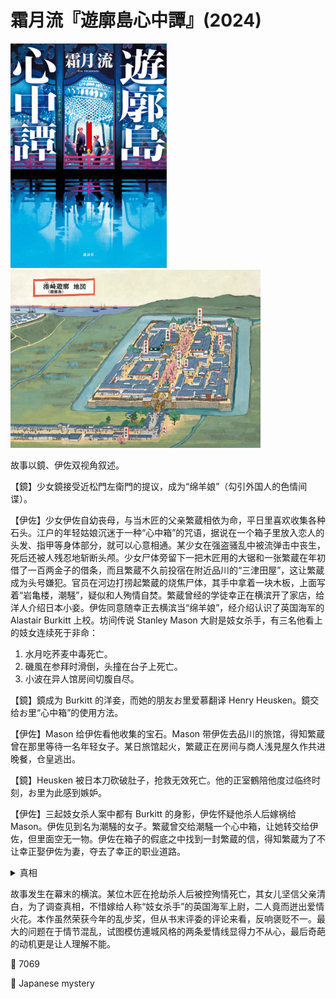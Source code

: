 # 霜月流『遊廓島心中譚』(2024)

<img src=images/2024_cover.jpg width=250/>

<img src=images/2024_map.jpg width=400/>

故事以鏡、伊佐双视角叙述。

【鏡】少女鏡接受近松門左衛門的提议，成为“绵羊娘”（勾引外国人的色情间谍）。

【伊佐】少女伊佐自幼丧母，与当木匠的父亲繁蔵相依为命，平日里喜欢收集各种石头。江户的年轻姑娘沉迷于一种“心中箱”的咒语，据说在一个箱子里放入恋人的头发、指甲等身体部分，就可以心意相通。某少女在强盗骚乱中被流弹击中丧生，死后还被人残忍地斩断头颅。少女尸体旁留下一把木匠用的大锯和一张繁蔵在年初借了一百两金子的借条，而且繁蔵不久前投宿在附近品川的“三津田屋”，这让繁蔵成为头号嫌犯。官员在河边打捞起繁蔵的烧焦尸体，其手中拿着一块木板，上面写着“岩亀楼，潮騒”，疑似和人殉情自焚。繁蔵曾经的学徒幸正在横滨开了家店，给洋人介绍日本小妾。伊佐同意随幸正去横滨当“绵羊娘”，经介绍认识了英国海军的 Alastair Burkitt 上校。坊间传说 Stanley Mason 大尉是妓女杀手，有三名他看上的妓女连续死于非命：
1. 水月吃荞麦中毒死亡。
2. 磯風在参拜时滑倒，头撞在台子上死亡。 
3. 小波在异人馆房间切腹自尽。

【鏡】鏡成为 Burkitt 的洋妾，而她的朋友お里爱慕翻译 Henry Heusken。鏡交给お里“心中箱”的使用方法。

【伊佐】Mason 给伊佐看他收集的宝石。Mason 带伊佐去品川的旅馆，得知繁蔵曾在那里等待一名年轻女子。某日旅馆起火，繁蔵正在房间与商人浅見屋久作共进晚餐，仓皇逃出。

【鏡】Heusken 被日本刀砍破肚子，抢救无效死亡。他的正室鶴陪他度过临终时刻，お里为此感到嫉妒。

【伊佐】三起妓女杀人案中都有 Burkitt 的身影，伊佐怀疑他杀人后嫁祸给 Mason。伊佐见到名为潮騒的女子。繁蔵曾交给潮騒一个心中箱，让她转交给伊佐，但里面空无一物。伊佐在箱子的假底之中找到一封繁蔵的信，得知繁蔵为了不让幸正娶伊佐为妻，夺去了幸正的职业道路。

<details><summary>真相</summary>
浅見屋久作（ASAMIYA KYUSAKU）是須賀屋幸正（SUKAYA YUKIMASA）的字母重排，二者为同一人。幸正为了报复杀死繁蔵，压扁他的手指，一方面为了让木匠的灵魂受到痛苦，另一方面为了隐藏假借条上的血手印与繁蔵不符。幸正把潮騒的木牌留在现场，伪造繁蔵和潮騒殉情的假象。

Burkitt 与幸正合谋，开枪击中鏡，在现场留下繁蔵的假借条，切下鏡的头带走。游廓岛是一个巨大的“心中箱”。Burkitt 分别在东、北、西的“眼”杀害水月、磯風、小波，最后在南方的“眼”杀死鏡，是为了将灵魂碎片封存。
</details>

故事发生在幕末的横滨。某位木匠在抢劫杀人后被控殉情死亡，其女儿坚信父亲清白，为了调查真相，不惜嫁给人称“妓女杀手”的英国海军上尉，二人竟而迸出爱情火花。本作虽然荣获今年的乱步奖，但从书末评委的评论来看，反响褒贬不一。最大的问题在于情节混乱，试图模仿連城风格的两条爱情线显得力不从心，最后奇葩的动机更是让人理解不能。

:link: 7069

:file_folder: Japanese mystery
